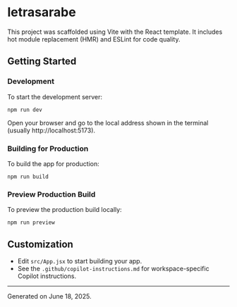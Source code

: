 # letrasarabe

This project was scaffolded using Vite with the React template. It includes hot module replacement (HMR) and ESLint for code quality.

## Getting Started

### Development
To start the development server:

```
npm run dev
```

Open your browser and go to the local address shown in the terminal (usually http://localhost:5173).

### Building for Production
To build the app for production:

```
npm run build
```

### Preview Production Build
To preview the production build locally:

```
npm run preview
```

## Customization
- Edit `src/App.jsx` to start building your app.
- See the `.github/copilot-instructions.md` for workspace-specific Copilot instructions.

---
Generated on June 18, 2025.
